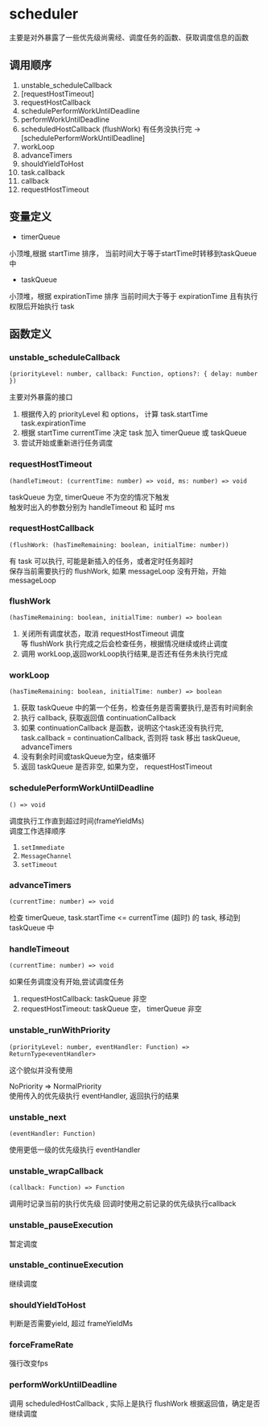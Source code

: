 # scheduler

主要是对外暴露了一些优先级尚需经、调度任务的函数、获取调度信息的函数

## 调用顺序

1. unstable_scheduleCallback
2. [requestHostTimeout]
3. requestHostCallback
4. schedulePerformWorkUntilDeadline
5. performWorkUntilDeadline
6. scheduledHostCallback (flushWork) 有任务没执行完 -> [schedulePerformWorkUntilDeadline]
7. workLoop
8. advanceTimers
9. shouldYieldToHost
10. task.callback
11. callback
12. requestHostTimeout

## 变量定义

- timerQueue

小顶堆,根据 startTime 排序，
当前时间大于等于startTime时转移到taskQueue中

- taskQueue

小顶堆，根据 expirationTime 排序
当前时间大于等于 expirationTime 且有执行权限后开始执行 task

## 函数定义

### unstable_scheduleCallback

`(priorityLevel: number, callback: Function, options?: { delay: number })`

主要对外暴露的接口

1. 根据传入的 priorityLevel 和 options， 计算 task.startTime task.expirationTime
2. 根据 startTime currentTime 决定 task 加入 timerQueue 或 taskQueue
3. 尝试开始或重新进行任务调度


### requestHostTimeout

`(handleTimeout: (currentTime: number) => void, ms: number) => void`

taskQueue 为空, timerQueue 不为空的情况下触发  
触发时出入的参数分别为 handleTimeout 和 延时 ms

### requestHostCallback

`(flushWork: (hasTimeRemaining: boolean, initialTime: number))`

有 task 可以执行, 可能是新插入的任务，或者定时任务超时  
保存当前需要执行的 flushWork, 如果 messageLoop 没有开始，开始 messageLoop

### flushWork

`(hasTimeRemaining: boolean, initialTime: number) => boolean`

1. 关闭所有调度状态，取消 requestHostTimeout 调度  
等 flushWork 执行完成之后会检查任务，根据情况继续或终止调度
2. 调用 workLoop,返回workLoop执行结果,是否还有任务未执行完成

### workLoop

`(hasTimeRemaining: boolean, initialTime: number) => boolean`

1. 获取 taskQueue 中的第一个任务，检查任务是否需要执行,是否有时间剩余
2. 执行 callback, 获取返回值 continuationCallback
3. 如果 continuationCallback 是函数，说明这个task还没有执行完, task.callback = continuationCallback, 否则将 task 移出 taskQueue, advanceTimers
4. 没有剩余时间或taskQueue为空，结束循环
5. 返回 taskQueue 是否非空, 如果为空， requestHostTimeout

### schedulePerformWorkUntilDeadline

`() => void`

调度执行工作直到超过时间(frameYieldMs)  
调度工作选择顺序  
1. `setImmediate`
2. `MessageChannel`
3. `setTimeout`

### advanceTimers

`(currentTime: number) => void`

检查 timerQueue, task.startTime <= currentTime (超时) 的 task,
移动到 taskQueue 中

### handleTimeout

`(currentTime: number) => void`

如果任务调度没有开始,尝试调度任务

1. requestHostCallback: taskQueue 非空
2. requestHostTimeout: taskQueue 空， timerQueue 非空

### unstable_runWithPriority

`(priorityLevel: number, eventHandler: Function) => ReturnType<eventHandler>`

这个貌似并没有使用

NoPriority => NormalPriority  
使用传入的优先级执行 eventHandler, 返回执行的结果

### unstable_next

`(eventHandler: Function)`

使用更低一级的优先级执行 eventHandler

### unstable_wrapCallback

`(callback: Function) => Function`

调用时记录当前的执行优先级
回调时使用之前记录的优先级执行callback


### unstable_pauseExecution

暂定调度

### unstable_continueExecution

继续调度

### shouldYieldToHost

判断是否需要yield, 超过 frameYieldMs

### forceFrameRate

强行改变fps

### performWorkUntilDeadline

调用 scheduledHostCallback , 实际上是执行 flushWork
根据返回值，确定是否继续调度

